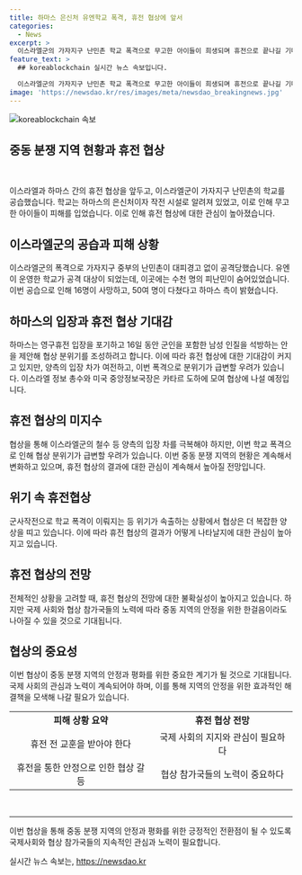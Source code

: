 ```yaml
---
title: 하마스 은신처 유엔학교 폭격, 휴전 협상에 앞서
categories:
  - News
excerpt: >
  이스라엘군의 가자지구 난민촌 학교 폭격으로 무고한 아이들이 희생되며 휴전으로 끝나길 기대하는 분위기가 강해진 가운데, 하마스가 영구휴전 포기하고 휴전 중 남성 인질 석방안 제안해 협상 분위기가 좋아지는 가운데도 양측 입장차가 여전하여 협상 타결이 불투명한 상황.
feature_text: >
  ## koreablockchain 실시간 뉴스 속보입니다.

  이스라엘군의 가자지구 난민촌 학교 폭격으로 무고한 아이들이 희생되며 휴전으로 끝나길 기대하는 분위기가 강해진 가운데, 하마스가 영구휴전 포기하고 휴전 중 남성 인질 석방안 제안해 협상 분위기가 좋아지는 가운데도 양측 입장차가 여전하여 협상 타결이 불투명한 상황.
image: 'https://newsdao.kr/res/images/meta/newsdao_breakingnews.jpg'
---
```


<p><img src="https://newsdao.kr/res/images/meta/newsdao_breakingnews.jpg" alt="koreablockchain 속보" /></p>

<h2 data-ke-size="size26">중동 분쟁 지역 현황과 휴전 협상</h2>

<p data-ke-size="size16">&#160;</p>

<p>이스라엘과 하마스 간의 휴전 협상을 앞두고, 이스라엘군이 가자지구 난민촌의 학교를 공습했습니다. 학교는 하마스의 은신처이자 작전 시설로 알려져 있었고, 이로 인해 무고한 아이들이 피해를 입었습니다. 이로 인해 휴전 협상에 대한 관심이 높아졌습니다.</p>

<h2 data-ke-size="size26">이스라엘군의 공습과 피해 상황</h2>

<p>이스라엘군의 폭격으로 가자지구 중부의 난민촌이 대피경고 없이 공격당했습니다. 유엔이 운영한 학교가 공격 대상이 되었는데, 이곳에는 수천 명의 피난민이 숨어있었습니다. 이번 공습으로 인해 16명이 사망하고, 50여 명이 다쳤다고 하마스 측이 밝혔습니다.</p>

<h2 data-ke-size="size26">하마스의 입장과 휴전 협상 기대감</h2>

<p>하마스는 영구휴전 입장을 포기하고 16일 동안 군인을 포함한 남성 인질을 석방하는 안을 제안해 협상 분위기를 조성하려고 합니다. 이에 따라 휴전 협상에 대한 기대감이 커지고 있지만, 양측의 입장 차가 여전하고, 이번 폭격으로 분위기가 급변할 우려가 있습니다. 이스라엘 정보 총수와 미국 중앙정보국장은 카타르 도하에 모여 협상에 나설 예정입니다.</p>

<h2 data-ke-size="size26">휴전 협상의 미지수</h2>

<p>협상을 통해 이스라엘군의 철수 등 양측의 입장 차를 극복해야 하지만, 이번 학교 폭격으로 인해 협상 분위기가 급변할 우려가 있습니다.
이번 중동 분쟁 지역의 현황은 계속해서 변화하고 있으며, 휴전 협상의 결과에 대한 관심이 계속해서 높아질 전망입니다.</p>

<h2 data-ke-size="size26">위기 속 휴전협상</h2>

<p>군사작전으로 학교 폭격이 이뤄지는 등 위기가 속출하는 상황에서 협상은 더 복잡한 양상을 띠고 있습니다. 이에 따라 휴전 협상의 결과가 어떻게 나타날지에 대한 관심이 높아지고 있습니다.</p>

<h2 data-ke-size="size26">휴전 협상의 전망</h2>

<p>전체적인 상황을 고려할 때, 휴전 협상의 전망에 대한 불확실성이 높아지고 있습니다. 하지만 국제 사회와 협상 참가국들의 노력에 따라 중동 지역의 안정을 위한 한걸음이라도 나아질 수 있을 것으로 기대됩니다.</p>

<h2 data-ke-size="size26">협상의 중요성</h2>

<p>이번 협상이 중동 분쟁 지역의 안정과 평화를 위한 중요한 계기가 될 것으로 기대됩니다. 국제 사회의 관심과 노력이 계속되어야 하며, 이를 통해 지역의 안정을 위한 효과적인 해결책을 모색해 나갈 필요가 있습니다. </p>

<table>
<tbody>
<tr>
<td style="text-align: center; height: 17px;"><b>피해 상황 요약</b></td>
<td style="text-align: center; height: 17px;"><b>휴전 협상 전망</b></td>
</tr>
<tr>
<td style="text-align: center; height: 17px;">휴전 전 교훈을 받아야 한다</td>
<td style="text-align: center; height: 17px;">국제 사회의 지지와 관심이 필요하다</td>
</tr>
<tr>
<td style="text-align: center; height: 17px;">휴전을 통한 안정으로 인한 협상 갈등</td>
<td style="text-align: center; height: 17px;">협상 참가국들의 노력이 중요하다</td>
</tr>
</tbody>
</table>

<p data-ke-size="size16">&#160;</p>

<hr>

<p>이번 협상을 통해 중동 분쟁 지역의 안정과 평화를 위한 긍정적인 전환점이 될 수 있도록 국제사회와 협상 참가국들의 지속적인 관심과 노력이 필요합니다.</p>
실시간 뉴스 속보는, <a href="https://newsdao.kr" rel="dofollow">https://newsdao.kr</a>



